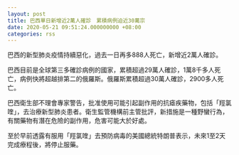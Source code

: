 ```yaml
---
layout: post
title: 巴西單日新增近2萬人確診　累積病例迫近30萬宗
date: 2020-05-21 09:51:24.000000000 +08:00
categories: rss
---
```


巴西的新型肺炎疫情持續惡化，過去一日再多888人死亡，新增近2萬人確診。

巴西目前是全球第三多確診病例的國家，累積超過29萬人確診，1萬8千多人死亡，病例快將超越排第二的俄羅斯。俄羅斯累積超過30萬人確診，2900多人死亡。

巴西衛生部不理會專家警告，批准使用可能引起副作用的抗瘧疾藥物，包括「羥氯喹」，去治療新型肺炎患者。衛生監管機構前主管批評，新措施是一種野蠻行為，有關藥物有潛在危險的副作用，危害可能大於好處。

至於早前透露有服用「羥氯喹」去預防病毒的美國總統特朗普表示，未來1至2天完成療程後，將停止服藥。

